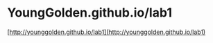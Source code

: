 # YoungGolden.github.io/lab1

[http://younggolden.github.io/lab1](http://younggolden.github.io/lab1)
